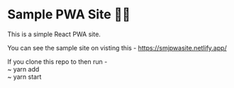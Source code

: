 # Sample PWA Site 👩‍💻
This is a simple React PWA site.

You can see the sample site on visting this - https://smjpwasite.netlify.app/

If you clone this repo to then run -
<br />
~ yarn add
<br />
~ yarn start
